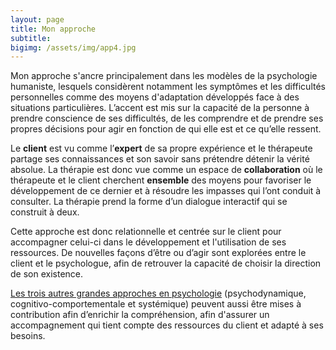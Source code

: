 ```yaml
---
layout: page
title: Mon approche
subtitle:   
bigimg: /assets/img/app4.jpg
---
```


Mon approche s'ancre principalement dans les modèles de la psychologie
humaniste, lesquels considèrent notamment les symptômes et les difficultés
personnelles comme des moyens d'adaptation développés face à des situations
particulières. L’accent est mis sur la capacité de la personne à prendre
conscience de ses difficultés, de les comprendre et de prendre ses propres
décisions pour agir en fonction de qui elle est et ce qu’elle ressent.

Le **client** est vu comme l’**expert** de sa propre expérience et le
thérapeute partage ses connaissances et son savoir sans prétendre détenir la
vérité absolue. La thérapie est donc vue comme un espace de **collaboration**
où le thérapeute et le client cherchent **ensemble** des moyens pour favoriser
le développement de ce dernier et à résoudre les impasses qui l’ont conduit à
consulter. La thérapie prend la forme d’un dialogue interactif qui se construit
à deux.

Cette approche est donc relationnelle et centrée sur le client pour accompagner
celui-ci dans le développement et l'utilisation de ses ressources. De
nouvelles façons d’être ou d’agir sont explorées entre le client et le
psychologue, afin de retrouver la capacité de choisir la direction de son
existence.

[Les trois autres grandes approches en
psychologie](https://www.ordrepsy.qc.ca/les-orientations-theoriques)
(psychodynamique, cognitivo-comportementale et systémique) peuvent aussi être
mises à contribution afin d’enrichir la compréhension, afin d'assurer un
accompagnement qui tient compte des ressources du client et adapté à ses
besoins.

